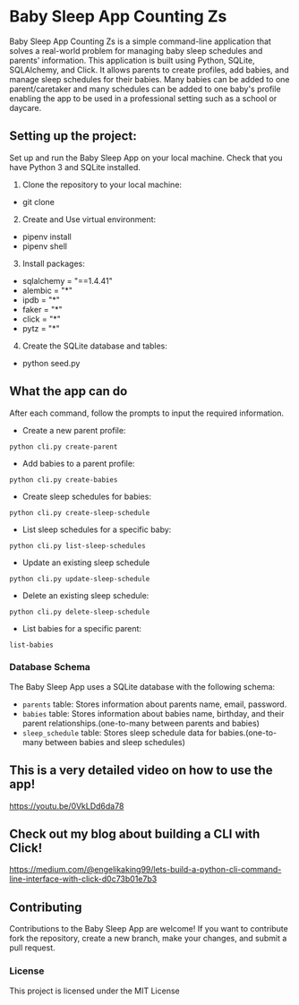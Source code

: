 # Baby Sleep App Counting Zs

Baby Sleep App Counting Zs is a simple command-line application that solves a real-world problem for managing baby sleep schedules and parents' information. This application is built using Python, SQLite, SQLAlchemy, and Click. It allows parents to create profiles, add babies, and manage sleep schedules for their babies. Many babies can be added to one parent/caretaker and many schedules can be added to one baby's profile enabling the app to be used in a professional setting such as a school or daycare. 

## Setting up the project:
Set up and run the Baby Sleep App on your local machine. Check that you have Python 3 and SQLite installed.

1. Clone the repository to your local machine:
- git clone

2. Create and Use virtual environment:
- pipenv install
- pipenv shell

3. Install packages:
* sqlalchemy = "==1.4.41"
* alembic = "*"
* ipdb = "*"
* faker = "*"
* click = "*"
* pytz = "*"

4. Create the SQLite database and tables:
- python seed.py

## What the app can do
   After each command, follow the prompts to input the required information.

   - Create a new parent profile:
  
   `python cli.py create-parent`

   - Add babies to a parent profile:

   `python cli.py create-babies`

   - Create sleep schedules for babies:

   `python cli.py create-sleep-schedule`

   - List sleep schedules for a specific baby:

   `python cli.py list-sleep-schedules`
   
   - Update an existing sleep schedule

   `python cli.py update-sleep-schedule`

   - Delete an existing sleep schedule:

   `python cli.py delete-sleep-schedule`

   - List babies for a specific parent:

   `list-babies`

   ### Database Schema
The Baby Sleep App uses a SQLite database with the following schema:

- `parents` table: Stores information about parents name, email, password.
- `babies` table: Stores information about babies name, birthday, and their parent relationships.(one-to-many between parents and babies)
- `sleep_schedule` table: Stores sleep schedule data for babies.(one-to-many between babies and sleep schedules)

## This is a very detailed video on how to use the app!
https://youtu.be/0VkLDd6da78

## Check out my blog about building a CLI with Click!
https://medium.com/@engelikaking99/lets-build-a-python-cli-command-line-interface-with-click-d0c73b01e7b3

## Contributing
Contributions to the Baby Sleep App are welcome! If you want to contribute fork the repository, create a new branch, make your changes, and submit a pull request.

### License
This project is licensed under the MIT License




